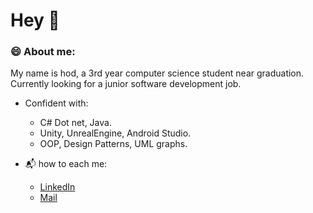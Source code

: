 # Hey 👋

### :smile: About me:

My name is hod, a 3rd year computer science student near graduation.         
Currently looking for a junior software development job.       


- Confident with: 
  - C# Dot net, Java. 
  - Unity, UnrealEngine, Android Studio.
  - OOP, Design Patterns, UML graphs.

- :mailbox_with_mail: how to each me:
  - [LinkedIn](https://www.linkedin.com/in/hod-yaakov-5b468a1b7/)
  - [Mail](hody8086@gmail.com)




<!--
**Hodjy/Hodjy** is a ✨ _special_ ✨ repository because its `README.md` (this file) appears on your GitHub profile.

Here are some ideas to get you started:

- 🔭 I’m currently working on ...
- 🌱 I’m currently learning ...
- 👯 I’m looking to collaborate on ...
- 🤔 I’m looking for help with ...
- 💬 Ask me about ...
- 📫 How to reach me: ...
- 😄 Pronouns: ...
- ⚡ Fun fact: ...
-->
